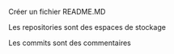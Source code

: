 Créer un fichier README.MD

Les repositories sont des espaces de stockage

Les commits sont des commentaires


